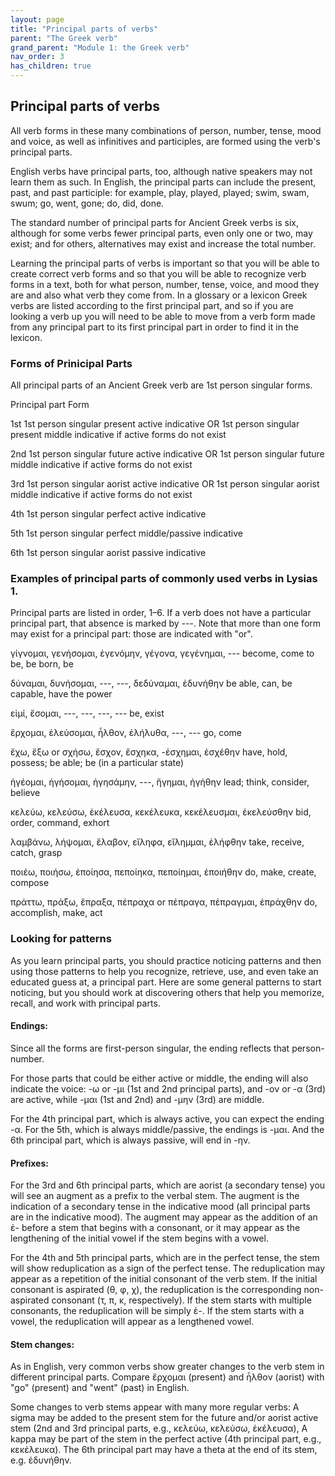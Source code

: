 ```yaml
---
layout: page
title: "Principal parts of verbs"
parent: "The Greek verb"
grand_parent: "Module 1: the Greek verb"
nav_order: 3
has_children: true
---
```



## Principal parts of verbs

All verb forms in these many combinations of person, number, tense, mood and voice, as well as infinitives and participles, are formed using the verb's principal parts. 

English verbs have principal parts, too, although native speakers may not learn them as such. In English, the principal parts can include the present, past, and past participle: for example, play, played, played; swim, swam, swum; go, went, gone; do, did, done. 

The standard number of principal parts for Ancient Greek verbs is six, although for some verbs fewer principal parts, even only one or two, may exist; and for others, alternatives may exist and increase the total number. 

Learning the principal parts of verbs is important so that you will be able to create correct verb forms and so that you will be able to recognize verb forms in a text, both for what person, number, tense, voice, and mood they are and also what verb they come from. In a glossary or a lexicon Greek verbs are listed according to the first principal part, and so if you are looking a verb up you will need to be able to move from a verb form made from any principal part to its first principal part in order to find it in the lexicon.

### Forms of Prinicipal Parts
All principal parts of an Ancient Greek verb are 1st person singular forms.

Principal part	Form

1st		1st person singular present active indicative OR 
		1st person singular present middle indicative if active forms do not exist

2nd		1st person singular future active indicative OR
		1st person singular future middle indicative if active forms do not exist

3rd		1st person singular aorist active indicative OR
		1st person singular aorist middle indicative if active forms do not exist

4th		1st person singular perfect active indicative 

5th		1st person singular perfect middle/passive indicative

6th		1st person singular aorist passive indicative


### Examples of principal parts of commonly used verbs in Lysias 1. 
Principal parts are listed in order, 1–6. If a verb does not have a particular principal part, that absence is marked by ---. Note that more than one form may exist for a principal part: those are indicated with "or".

γίγνομαι, γενήσομαι, ἐγενόμην, γέγονα, γεγένημαι, --- become, come to be, be born, be

δύναμαι, δυνήσομαι, ---, ---, δεδύναμαι, ἐδυνήθην be able, can, be capable, have the power

εἰμί, ἔσομαι, ---, ---, ---, --- be, exist

ἔρχομαι, ἐλεύσομαι, ἦλθον, ἐλήλυθα, ---, --- go, come

ἔχω, ἕξω or σχήσω, ἔσχον, ἔσχηκα, -έσχημαι, ἐσχέθην have, hold, possess; be able; be (in a particular state)

ἡγέομαι, ἡγήσομαι, ἡγησάμην, ---, ἥγημαι, ἡγήθην lead; think, consider, believe

κελεύω, κελεύσω, ἐκέλευσα, κεκέλευκα, κεκέλευσμαι, ἐκελεύσθην bid, order, command, exhort 

λαμβάνω, λήψομαι, ἔλαβον, εἴληφα, εἴλημμαι, ἐλήφθην take, receive, catch, grasp

ποιέω, ποιήσω, ἐποίησα, πεποίηκα, πεποίημαι, ἐποιήθην do, make, create, compose

πράττω, πράξω, ἔπραξα, πέπραχα or πέπραγα, πέπραγμαι, ἐπράχθην do, accomplish, make, act



### Looking for patterns

As you learn principal parts, you should practice noticing patterns and then using those patterns to help you recognize, retrieve, use, and even take an educated guess at, a principal part. Here are some general patterns to start noticing, but you should work at discovering others that help you memorize, recall, and work with principal parts.


#### Endings: 
Since all the forms are first-person singular, the ending reflects that person-number. 

For those parts that could be either active or middle, the ending will also indicate the voice: -ω or -μι (1st and 2nd principal parts), and -ον or -α (3rd) are active, while -μαι (1st and 2nd) and -μην (3rd) are middle. 

For the 4th principal part, which is always active, you can expect the ending -α. 
For the 5th, which is always middle/passive, the endings is -μαι. 
And the 6th principal part, which is always passive, will end in -ην.  

#### Prefixes:
For the 3rd and 6th principal parts, which are aorist (a secondary tense) you will see an augment as a prefix to the verbal stem. The augment is the indication of a secondary tense in the indicative mood (all principal parts are in the indicative mood). The augment may appear as the addition of an ἐ- before a stem that begins with a consonant, or it may appear as the lengthening of the initial vowel if the stem begins with a vowel.

For the 4th and 5th principal parts, which are in the perfect tense, the stem will show reduplication as a sign of the perfect tense. The reduplication may appear as a repetition of the initial consonant of the verb stem. If the initial consonant is aspirated (θ, φ, χ), the reduplication is the corresponding non-aspirated consonant (τ, π, κ, respectively). If the stem starts with multiple consonants, the reduplication will be simply ἐ-. If the stem starts with a vowel, the reduplication will appear as a lengthened vowel.

#### Stem changes:
As in English, very common verbs show greater changes to the verb stem in different principal parts. Compare ἔρχομαι (present) and ἦλθον (aorist) with "go" (present) and "went" (past) in English.

Some changes to verb stems appear with many more regular verbs: 
A sigma may be added to the present stem for the future and/or aorist active stem (2nd and 3rd principal parts, e.g., κελεύω, κελεύσω, ἐκέλευσα), 
A kappa may be part of the stem in the perfect active (4th principal part, e.g., κεκέλευκα). 
The 6th principal part may have a theta at the end of its stem, e.g. ἐδυνήθην.

